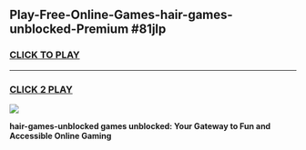 
## Play-Free-Online-Games-hair-games-unblocked-Premium #81jlp
<h3>
<a href="https://premium.freeplayer.one?title=hair-games-unblocked&ref=8M">CLICK TO PLAY</a></h3>
<hr>

<h3>
<a href="https://premium.freeplayer.one?title=hair-games-unblocked&ref=8M">CLICK 2 PLAY</a>
  
</h3>

<a href="https://premium.freeplayer.one?title=hair-games-unblocked&ref=8M"><img src="https://clearcache.store/games.png"></a>


**hair-games-unblocked games unblocked: Your Gateway to Fun and Accessible Online Gaming**
